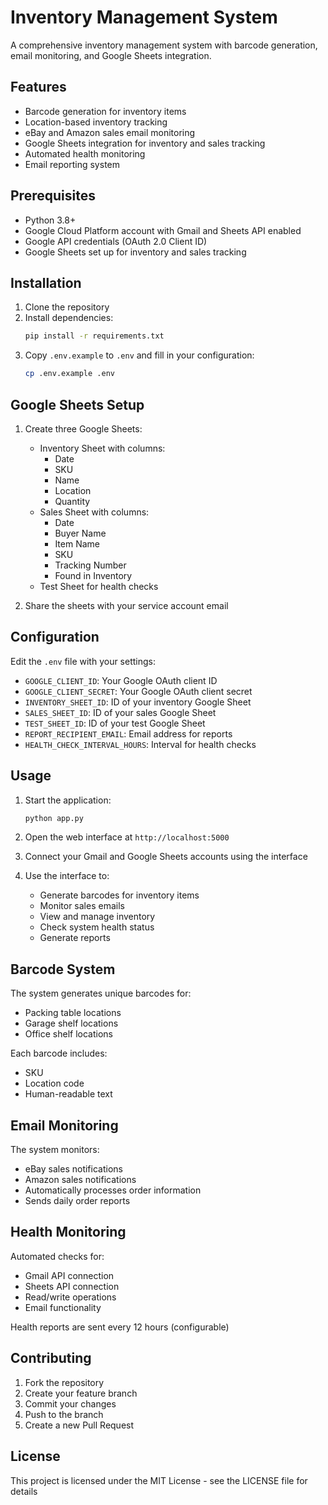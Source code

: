 # Inventory Management System

A comprehensive inventory management system with barcode generation, email monitoring, and Google Sheets integration.

## Features

- Barcode generation for inventory items
- Location-based inventory tracking
- eBay and Amazon sales email monitoring
- Google Sheets integration for inventory and sales tracking
- Automated health monitoring
- Email reporting system

## Prerequisites

- Python 3.8+
- Google Cloud Platform account with Gmail and Sheets API enabled
- Google API credentials (OAuth 2.0 Client ID)
- Google Sheets set up for inventory and sales tracking

## Installation

1. Clone the repository
2. Install dependencies:
   ```bash
   pip install -r requirements.txt
   ```
3. Copy `.env.example` to `.env` and fill in your configuration:
   ```bash
   cp .env.example .env
   ```

## Google Sheets Setup

1. Create three Google Sheets:
   - Inventory Sheet with columns:
     - Date
     - SKU
     - Name
     - Location
     - Quantity
   - Sales Sheet with columns:
     - Date
     - Buyer Name
     - Item Name
     - SKU
     - Tracking Number
     - Found in Inventory
   - Test Sheet for health checks

2. Share the sheets with your service account email

## Configuration

Edit the `.env` file with your settings:

- `GOOGLE_CLIENT_ID`: Your Google OAuth client ID
- `GOOGLE_CLIENT_SECRET`: Your Google OAuth client secret
- `INVENTORY_SHEET_ID`: ID of your inventory Google Sheet
- `SALES_SHEET_ID`: ID of your sales Google Sheet
- `TEST_SHEET_ID`: ID of your test Google Sheet
- `REPORT_RECIPIENT_EMAIL`: Email address for reports
- `HEALTH_CHECK_INTERVAL_HOURS`: Interval for health checks

## Usage

1. Start the application:
   ```bash
   python app.py
   ```

2. Open the web interface at `http://localhost:5000`

3. Connect your Gmail and Google Sheets accounts using the interface

4. Use the interface to:
   - Generate barcodes for inventory items
   - Monitor sales emails
   - View and manage inventory
   - Check system health status
   - Generate reports

## Barcode System

The system generates unique barcodes for:
- Packing table locations
- Garage shelf locations
- Office shelf locations

Each barcode includes:
- SKU
- Location code
- Human-readable text

## Email Monitoring

The system monitors:
- eBay sales notifications
- Amazon sales notifications
- Automatically processes order information
- Sends daily order reports

## Health Monitoring

Automated checks for:
- Gmail API connection
- Sheets API connection
- Read/write operations
- Email functionality

Health reports are sent every 12 hours (configurable)

## Contributing

1. Fork the repository
2. Create your feature branch
3. Commit your changes
4. Push to the branch
5. Create a new Pull Request

## License

This project is licensed under the MIT License - see the LICENSE file for details 